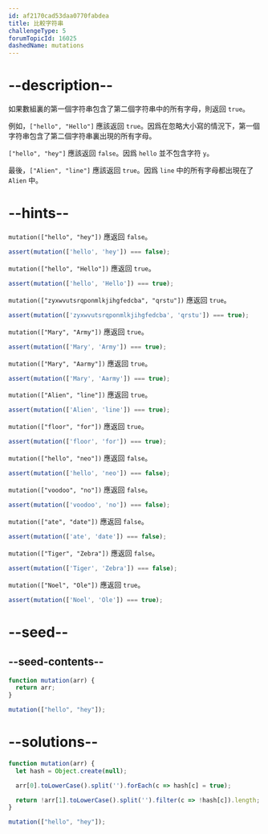 ```yaml
---
id: af2170cad53daa0770fabdea
title: 比較字符串
challengeType: 5
forumTopicId: 16025
dashedName: mutations
---
```


# --description--

如果數組裏的第一個字符串包含了第二個字符串中的所有字母，則返回 `true`。

例如，`["hello", "Hello"]` 應該返回 `true`。因爲在忽略大小寫的情況下，第一個字符串包含了第二個字符串裏出現的所有字母。

`["hello", "hey"]` 應該返回 `false`。因爲 `hello` 並不包含字符 `y`。

最後，`["Alien", "line"]` 應該返回 `true`。因爲 `line` 中的所有字母都出現在了 `Alien` 中。

# --hints--

`mutation(["hello", "hey"])` 應返回 `false`。

```js
assert(mutation(['hello', 'hey']) === false);
```

`mutation(["hello", "Hello"])` 應返回 `true`。

```js
assert(mutation(['hello', 'Hello']) === true);
```

`mutation(["zyxwvutsrqponmlkjihgfedcba", "qrstu"])` 應返回 `true`。

```js
assert(mutation(['zyxwvutsrqponmlkjihgfedcba', 'qrstu']) === true);
```

`mutation(["Mary", "Army"])` 應返回 `true`。

```js
assert(mutation(['Mary', 'Army']) === true);
```

`mutation(["Mary", "Aarmy"])` 應返回 `true`。

```js
assert(mutation(['Mary', 'Aarmy']) === true);
```

`mutation(["Alien", "line"])` 應返回 `true`。

```js
assert(mutation(['Alien', 'line']) === true);
```

`mutation(["floor", "for"])` 應返回 `true`。

```js
assert(mutation(['floor', 'for']) === true);
```

`mutation(["hello", "neo"])` 應返回 `false`。

```js
assert(mutation(['hello', 'neo']) === false);
```

`mutation(["voodoo", "no"])` 應返回 `false`。

```js
assert(mutation(['voodoo', 'no']) === false);
```

`mutation(["ate", "date"])` 應返回 `false`。

```js
assert(mutation(['ate', 'date']) === false);
```

`mutation(["Tiger", "Zebra"])` 應返回 `false`。

```js
assert(mutation(['Tiger', 'Zebra']) === false);
```

`mutation(["Noel", "Ole"])` 應返回 `true`。

```js
assert(mutation(['Noel', 'Ole']) === true);
```

# --seed--

## --seed-contents--

```js
function mutation(arr) {
  return arr;
}

mutation(["hello", "hey"]);
```

# --solutions--

```js
function mutation(arr) {
  let hash = Object.create(null);

  arr[0].toLowerCase().split('').forEach(c => hash[c] = true);

  return !arr[1].toLowerCase().split('').filter(c => !hash[c]).length;
}

mutation(["hello", "hey"]);
```
